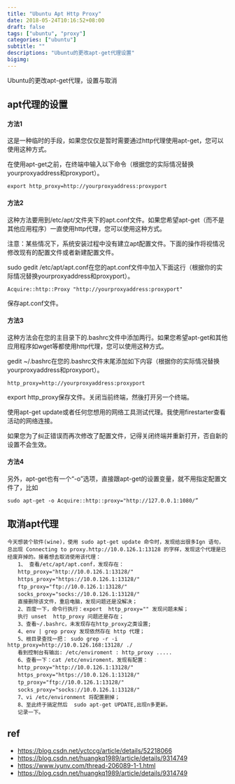 ```yaml
---
title: "Ubuntu Apt Http Proxy"
date: 2018-05-24T10:16:52+08:00
draft: false
tags: ["ubuntu", "proxy"]
categories: ["ubuntu"]
subtitle: ""
descriptions: "Ubuntu的更改apt-get代理设置"
bigimg:
---
```


Ubuntu的更改apt-get代理，设置与取消

## apt代理的设置

#### 方法1

这是一种临时的手段，如果您仅仅是暂时需要通过http代理使用apt-get，您可以使用这种方式。

在使用apt-get之前，在终端中输入以下命令（根据您的实际情况替换yourproxyaddress和proxyport）。

```
export http_proxy=http://yourproxyaddress:proxyport
```
#### 方法2

这种方法要用到/etc/apt/文件夹下的apt.conf文件。如果您希望apt-get（而不是其他应用程序）一直使用http代理，您可以使用这种方式。

注意：某些情况下，系统安装过程中没有建立apt配置文件。下面的操作将视情况修改现有的配置文件或者新建配置文件。

sudo gedit /etc/apt/apt.conf在您的apt.conf文件中加入下面这行（根据你的实际情况替换yourproxyaddress和proxyport）。

```
Acquire::http::Proxy "http://yourproxyaddress:proxyport"
```
保存apt.conf文件。

#### 方法3

这种方法会在您的主目录下的.bashrc文件中添加两行。如果您希望apt-get和其他应用程序如wget等都使用http代理，您可以使用这种方式。

gedit ~/.bashrc在您的.bashrc文件末尾添加如下内容（根据你的实际情况替换yourproxyaddress和proxyport）。
```
http_proxy=http://yourproxyaddress:proxyport
```
export http_proxy保存文件。关闭当前终端，然後打开另一个终端。

使用apt-get update或者任何您想用的网络工具测试代理。我使用firestarter查看活动的网络连接。

如果您为了纠正错误而再次修改了配置文件，记得关闭终端并重新打开，否自新的设置不会生效。


#### 方法4

另外，apt-get也有一个“-o”选项，直接跟apt-get的设置变量，就不用指定配置文件了，比如

```
sudo apt-get -o Acquire::http::proxy="http://127.0.0.1:1080/”
```

## 取消apt代理

```
今天想装个软件(wine)，使用 sudo apt-get update 命令时，发现给出很多Ign 语句，总出现 Connecting to proxy.http://10.0.126.1:13128 的字样，发现这个代理是已经废弃掉的。接着想去取消使用该代理：
　　1、 查看/etc/apt/apt.conf，发现存在：
　　http_proxy="http://10.0.126.1:13128/"
　　https_proxy="https://10.0.126.1:13128/"
　　ftp_proxy="ftp://10.0.126.1:13128/"
　　socks_proxy="socks://10.0.126.1:13128/"
　　直接删除该文件，重启电脑，发现问题还是没解决；
　　2、百度一下，命令行执行：export  http_proxy="" 发现问题未解；
　　执行 unset  http_proxy 问题还是存在；
　　3、查看~/.bashrc，未发现存在http_proxy之类设置;
　　4、env | grep proxy 发现依然存在 http 代理；
　　5、根目录查找一把： sudo grep -r -i http_proxy=http://10.0.126.168:13128/ ./
　　看到控制台有输出: /etc/enviroment : http_proxy .....
　　6、查看一下：cat /etc/enviroment，发现有配置：
　　http_proxy="http://10.0.126.1:13128/"
　　https_proxy="https://10.0.126.1:13128/"
　　tp_proxy="ftp://10.0.126.1:13128/"
　　socks_proxy="socks://10.0.126.1:13128/"
　　7、vi /etc/environment 将配置删掉；
　　8、至此终于搞定然后  sudo apt-get UPDATE,出现n多更新。
　　记录一下。
```

## ref

- https://blog.csdn.net/yctccg/article/details/52218066
- https://blog.csdn.net/huangkq1989/article/details/9314749
- https://www.iyunv.com/thread-206089-1-1.html
- https://blog.csdn.net/huangkq1989/article/details/9314749